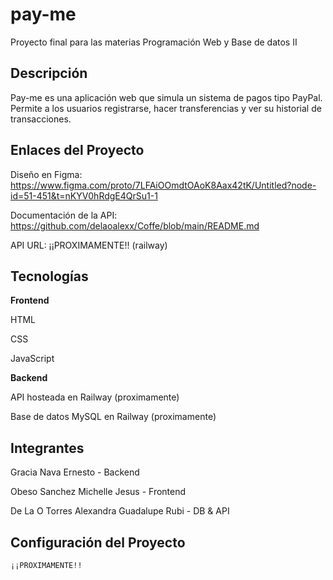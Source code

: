 # pay-me

Proyecto final para las materias Programación Web y Base de datos II

## Descripción

Pay-me es una aplicación web que simula un sistema de pagos tipo PayPal. Permite a los usuarios registrarse, hacer transferencias y ver su historial de transacciones.

## Enlaces del Proyecto

Diseño en Figma: https://www.figma.com/proto/7LFAiOOmdtOAoK8Aax42tK/Untitled?node-id=51-451&t=nKYV0hRdgE4QrSu1-1

Documentación de la API: https://github.com/delaoalexx/Coffe/blob/main/README.md

API URL: ¡¡PROXIMAMENTE!! (railway)

## Tecnologías

**Frontend**

HTML

CSS

JavaScript

**Backend**

API hosteada en Railway (proximamente)

Base de datos MySQL en Railway (proximamente)

## Integrantes

Gracia Nava Ernesto  - Backend

Obeso Sanchez Michelle Jesus - Frontend

De La O Torres Alexandra Guadalupe Rubi - DB & API

## Configuración del Proyecto

```bash
¡¡PROXIMAMENTE!!
```
